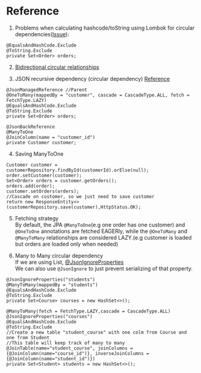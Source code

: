 # Reference

1) Problems when calculating hashcode/toString using Lombok for circular dependencies([Issue](https://github.com/projectlombok/lombok/issues/1007)): 
```
@EqualsAndHashCode.Exclude
@ToString.Exclude
private Set<Order> orders;
```

2) [Bidirectional circular relationships](https://www.baeldung.com/jackson-bidirectional-relationships-and-infinite-recursion)

3) JSON recursive dependency (circular dependency) [Reference](http://springquay.blogspot.com/2016/01/new-approach-to-solve-json-recursive.html)
```
@JsonManagedReference //Parent
@OneToMany(mappedBy = "customer", cascade = CascadeType.ALL, fetch = FetchType.LAZY)
@EqualsAndHashCode.Exclude
@ToString.Exclude
private Set<Order> orders;
```
```
@JsonBackReference
@ManyToOne
@JoinColumn(name = "customer_id")
private Customer customer;
```
4) Saving ManyToOne
```
Customer customer = customerRepository.findById(customerId).orElse(null);
order.setCustomer(customer);
Set<Order> orders = customer.getOrders();
orders.add(order);
customer.setOrders(orders);
//Cascade on customer, so we just need to save customer
return new ResponseEntity<>(customerRepository.save(customer),HttpStatus.OK);
```
5) Fetching strategy <br/>
By default, the JPA ```@ManyToOne```(e.g one order has one customer) and ```@OneToOne``` annotations are fetched EAGERly, while the ```@OneToMany``` and ```@ManyToMany``` relationships are considered LAZY.(e.g customer is loaded but orders are loaded only when needed)

6) Many to Many circular dependency </br>
If we are using List, [@JsonIgnoreProperties](https://stackoverflow.com/a/60176449/12021132) </br>
We can also use ```@JsonIgnore``` to just prevent serializing of that property.
```
@JsonIgnoreProperties("students")
@ManyToMany(mappedBy = "students")
@EqualsAndHashCode.Exclude
@ToString.Exclude
private Set<Course> courses = new HashSet<>();
```
```
@ManyToMany(fetch = FetchType.LAZY,cascade = CascadeType.ALL)
@JsonIgnoreProperties("courses")
@EqualsAndHashCode.Exclude
@ToString.Exclude
//Create a new table "student_course" with one colm from Course and one from Student
//This table will keep track of many to many
@JoinTable(name="student_course", joinColumns = {@JoinColumn(name="course_id")}, inverseJoinColumns = {@JoinColumn(name="student_id")})
private Set<Student> students = new HashSet<>();
```
